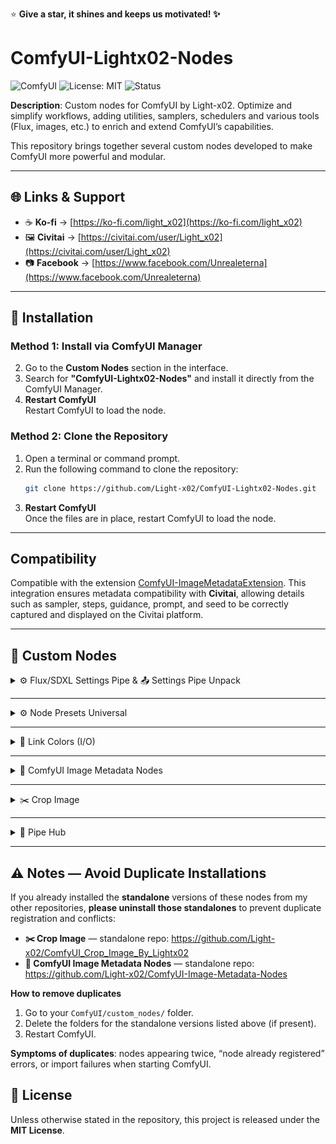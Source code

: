 ⭐ **Give a star, it shines and keeps us motivated! ✨**

# ComfyUI-Lightx02-Nodes

![ComfyUI](https://img.shields.io/badge/ComfyUI-custom%20nodes-5a67d8)
![License: MIT](https://img.shields.io/badge/License-MIT-green)
![Status](https://img.shields.io/badge/status-active-brightgreen)

**Description**: Custom nodes for ComfyUI by Light-x02. Optimize and simplify workflows, adding utilities, samplers, schedulers and various tools (Flux, images, etc.) to enrich and extend ComfyUI’s capabilities.

This repository brings together several custom nodes developed to make ComfyUI more powerful and modular.

---

## 🌐 Links & Support
- ☕ **Ko-fi** → [https://ko-fi.com/light_x02](https://ko-fi.com/light_x02)  
- 🖼️ **Civitai** → [https://civitai.com/user/Light_x02](https://civitai.com/user/Light_x02)  
- 📷 **Facebook** → [https://www.facebook.com/Unrealeterna](https://www.facebook.com/Unrealeterna)

---

## 🧩 Installation

### Method 1: Install via ComfyUI Manager

2. Go to the **Custom Nodes** section in the interface.
3. Search for **"ComfyUI-Lightx02-Nodes"** and install it directly from the ComfyUI Manager.
4. **Restart ComfyUI**  
   Restart ComfyUI to load the node.

### Method 2: Clone the Repository
1. Open a terminal or command prompt.
2. Run the following command to clone the repository:
   ```bash
   git clone https://github.com/Light-x02/ComfyUI-Lightx02-Nodes.git
   ```
3. **Restart ComfyUI**  
   Once the files are in place, restart ComfyUI to load the node.

---

## Compatibility
Compatible with the extension [ComfyUI-ImageMetadataExtension](https://github.com/edelvarden/ComfyUI-ImageMetadataExtension). This integration ensures metadata compatibility with **Civitai**, allowing details such as sampler, steps, guidance, prompt, and seed to be correctly captured and displayed on the Civitai platform.

---

## 🧩 Custom Nodes

<details>
<summary>⚙️ Flux/SDXL Settings Pipe & 📤 Settings Pipe Unpack</summary>

### ComfyUI — ⚙️ Flux/SDXL Settings Pipe & 📤 Settings Pipe Unpack

> These two nodes are designed to simplify **Flux** and **SDXL** workflows: a single node to configure resolution and sampling parameters, and a second node to unpack fields from the **pipe**.

---

### ⚙️ Flux/SDXL Settings Pipe

#### Description
Central node that **prepares settings** for **Flux** *or* **SDXL**. It offers two lists of model-specific resolutions (Flux vs SDXL) and a **switch** (`mode_resolution`) to toggle between them. It computes and outputs a **pipe** (structured object) containing everything needed for proper sampling, along with individual outputs (latent, width/height, sampler, sigmas, etc.).

#### Main Features
- **Flux/SDXL switchable mode** (`mode_resolution`) with **resolutions adapted** to each model family.
- **Preset resolutions** + **overrides** (`width_override`, `height_override`) and **flip orientation** (swap W/H) for faster setup.
- **Sampler & Scheduler**: select from ComfyUI’s official samplers and schedulers.
- **Steps & Denoise**: fine control over iteration count and denoising strength.
- **Guidance & CFG**: manage guidance (written into conditioning) and expose a dedicated **CFG**.
- **Seed & Noise**: generates a reusable **custom noise generator** and exposes the **seed**.
- **Colored Section Headers**: section titles in the node are **clickable**; you can change their background color.  
  - Colors are **saved locally** in your web browser (via localStorage).  
  - Each header keeps its chosen color between ComfyUI sessions.  
- **Pipe Output**: returns a full **FLUX_PIPE**, ideal for keeping workflows **clean and modular**.

#### Example Usage
1. Place **⚙️ Flux/SDXL Settings Pipe** and select **Flux** or **SDXL** using `mode_resolution`.
2. Choose `sampler_name`, `scheduler`, `steps`, `denoise`. Adjust `guidance` or `cfg` as needed.
3. Click on the **colored section headers** to adjust their background color if desired (saved in your browser).
4. Connect the **`pipe`** output to **📤 Settings Pipe Unpack** (to access clean individual outputs).


---

### 📤 Settings Pipe Unpack

#### Description
Unpacks a **FLUX_PIPE** to retrieve **all useful outputs** without cluttering the workflow. The first PIPE output allows you to **extend** the chain from the same object if needed (best practice to keep the graph clean and modular).

#### Why Use It?
- **Centralize**: a single cable from the main node to the unpack → fewer wires everywhere.
- **Extendable**: keeps `pipe` as the first output to chain other compatible nodes.
- **Readable**: results in cleaner, more maintainable workflows.

---

### Presets — Management and Best Practices

These nodes include a **preset system** (UI button **Manage presets**) that lets you **save/load** the state of the **⚙️ Flux/SDXL Settings Pipe** node.

#### What Gets Saved
- The **main widget values** of the node (resolution, Flux/SDXL mode, steps, denoise, sampler, scheduler, guidance, cfg, etc.).
- Purely **UI elements** (colored headers, management button) are **not** saved.

#### Available Operations
- **Apply to node**: apply the selected preset to the current node.
- **Save (overwrite)**: overwrite the selected preset with the node’s current values.
- **Save As…**: create a **new preset**.
- **Rename…**: rename a preset.
- **Delete**: remove a preset.
- **Export / Import**: exchange presets via JSON files.

#### Where Are Presets Stored?
- One **JSON file per preset** in the extension’s `presets/` subfolder.

---

### Compatibility
- Compatible with **Flux** and **SDXL** (resolution lists designed for each model family).
- The **pipe** is designed to remain **stable and extendable**, preventing cable clutter.

---

### Example Workflow

![Flux/SDXL Workflow 1](assets/221814.png) ![Flux/SDXL Workflow 2](assets/221924.png)

</details>

---

<details>
<summary>⚙️ Node Presets Universal</summary>

# Node Presets Universal

## Description
**Node Presets Universal** is a **ComfyUI extension** that allows you to **save, load, rename, delete, export, and import presets** for **any node** directly via the **right-click context menu**.  

Unlike node-specific preset systems, this extension is **universal**: it works on almost all nodes without requiring code modifications.

⚠️ **Limitation**: Some nodes that rely heavily on JavaScript for dynamic UI (e.g., *Power Lora Loader*) may not be fully compatible.

---

## Features

### Context Menu Integration
- Adds a **"Presets" submenu** to **all nodes** in ComfyUI.
- Accessed by right-clicking a node → **Presets**.

### Preset Management
- **Save Preset…**: Save the current widget values of the node as a preset.
- **Load Preset…**: Load a previously saved preset into the node.
- **Delete Preset…**: Permanently delete a saved preset.
- **Manage…**: Open a **dedicated management dialog** with advanced options.

### Manage Dialog
A lightweight UI that lets you:
- **Apply to node**: Load the selected preset onto the node.
- **Save (overwrite)**: Overwrite the current preset with the node’s values.
- **Save As…**: Save the current configuration under a new preset name.
- **Rename…**: Rename a preset without losing its values.
- **Delete**: Remove the selected preset.
- **Export (selected)**: Export one preset to JSON.
- **Export (all)**: Export all presets of a node type to JSON.
- **Import**: Import presets from JSON files.

### Storage System
- **One file per node type**: presets are stored per node type in a `.json` file.
- **Location**: stored under `ComfyUI\User\default\preset_nodes`.
- Presets are saved differently depending on ComfyUI’s storage mode:
  - **Server mode** → stored via API.
  - **Local mode** → stored in browser localStorage.

### Current Preset Tracking
- The currently applied preset name is stored per node ID in localStorage.
- This is **cosmetic**: it helps you remember which preset was last used.

---

## Example Workflow

1. Right-click on any node → **Presets → Save preset…**.  
2. Give it a name (e.g., *High Quality Sampling*).  
3. Later, right-click the node → **Presets → Load preset… → High Quality Sampling**.  
4. Use **Manage…** for advanced actions like renaming, exporting, or batch importing presets.

---

## Limitations
- Some JavaScript-based nodes with dynamic UIs (e.g. *Power Lora Loader*) may not correctly serialize/restore all widget values.  
- Only widgets with standard serializable values (combo, int, float, text, checkbox, etc.) are supported. Buttons, separators, and UI-only widgets are ignored.  

</details>

---

<details>
<summary>🎨 Link Colors (I/O)</summary>

# 🎨 Link Colors (I/O) — Quick Explanation

## What does it do?

This extension colors the **workflow links** based on the **type of the output** and **input**, then falls back to ComfyUI’s default color if nothing is defined. The rendering remains faithful to the ComfyUI/LiteGraph color palette.

---

## How the color is chosen

Order of resolution (from most specific to most generic):

1. **Color of the output type** (global mapping `LGraphCanvas.link_type_colors`).
2. **Color of the input type** (same mapping).
3. **Color provided by the renderer** (`renderLink`, if present) as a fallback.
4. **`LiteGraph.LINK_COLOR`**: default color (green) if nothing else is found.

> Note: “generic” types (`*`, `ANY`, etc.) are not blended; the most specific available color is preferred.

---

## Why this extension?

In some graphs, the link color stayed stuck with the **default color** when the path passed through “generic” nodes (e.g. **Reroute**, **Any Switch**/**Any**), even if the actual source was a specific type (e.g. **VAE**). This extension fixes that by evaluating the **actual output and input** of each link, **prioritizing specific types**, and avoiding mixing with generic ones. This way, the link correctly inherits a **color consistent with its real type** instead of staying on the fallback.

---

## On/Off without side effects

- A context menu item (right-click anywhere) "**🎨 Enable Link Colors (I/O)**" allows you to toggle the feature.
- **ON**: the patch attaches to `renderLink` and applies the logic above.
- **OFF**: the patch detaches and **ComfyUI returns to its original rendering**.

> The state is saved in `localStorage` (`linkcolors_enabled`) and persists between sessions.

---

## Summary

- **Respects** the global ComfyUI palette (including the **default green**).
- **I/O-aware**: considers both input and output types.
- **Reversible**: toggle that **restores native behavior** when disabled.
- **Persistent**: your preference is automatically saved.

---

### Example Before/After

[🎥 Watch the demo on YouTube](https://www.youtube.com/watch?v=_RBKrX7o9zQ)

</details>

---

<details>
<summary>📝 ComfyUI Image Metadata Nodes</summary>

### ComfyUI Image Metadata Nodes

**Version**: 1.1.0

#### Description
Two complementary nodes for **ComfyUI** to **load** and **save** images while preserving **metadata**. Ideal for workflows like **upscaling** without altering original metadata.

#### How It Works
- **Image Metadata Loader** imports an image and extracts its metadata. Optional `MASK` output.
- **Image Metadata Saver** saves an image with original, unchanged metadata embedded in the PNG.

Connect the loader’s `METADATA` output to the saver’s `METADATA` input to preserve metadata across transformations.

#### Features
- **Supported formats**: PNG (metadata embedded).  
- **Optional Mask Output** from the loader.  
- **Dynamic metadata management** for complex workflows.  
- **Advanced compatibility**: metadata correctly embedded in the final PNG file.  
- **Dynamic pathing** with date/time placeholders.

#### Supported Prefixes
| Placeholder         | Description              | Scope                |
|---------------------|--------------------------|----------------------|
| `%date:yyyy%`       | Year (e.g. 2025)         | ✅ Filename / Subdir |
| `%date:yy%`         | Year short (e.g. 25)     | ✅ Filename / Subdir |
| `%date:MM%`         | Month (01–12)            | ✅ Filename / Subdir |
| `%date:dd%`         | Day (01–31)              | ✅ Filename / Subdir |
| `%date:yyyy-MM%`    | Year-Month               | ✅ Filename / Subdir |
| `%date:yyyy-MM-dd%` | Full Date                | ✅ Filename / Subdir |
| `%time:HH%`         | Hour (24h)               | ✅ Filename / Subdir |
| `%time:mm%`         | Minute                   | ✅ Filename / Subdir |
| `%time:ss%`         | Second                   | ✅ Filename / Subdir |
| `%time:HH-mm-ss%`   | Full Time                | ✅ Filename / Subdir |
| `%datetime:full%`   | Full datetime            | ✅ Filename only ⚠️  |

> ⚠️ `%datetime:full%` is **not allowed** in `subdirectory_name`.

#### Usage

**Image Metadata Loader**  
- **Outputs**:  
  - `IMAGE`: The loaded image.  
  - `METADATA`: The raw metadata.  
  - `MASK`: Optional mask output.

**Image Metadata Saver**  
- **Inputs**:  
  - `IMAGE`: The image to save.  
  - `METADATA`: The metadata to include (optional).  
- **Options**:  
  - **Filename Prefix** (e.g., `%date:yyyy-MM-dd%`).  
  - **Subdirectory Name** (can be dynamically generated).

#### Example Workflow
1. Load image & metadata with **Image Metadata Loader**.  
2. Process image (e.g., upscale).  
3. Connect `METADATA` (loader) → `METADATA` (saver).  
4. Save with **Image Metadata Saver**.

![Metadata Workflow Example](assets/ComfyUI-Image-Metadata-Nodes.png)

#### Additional Notes
For txt2img metadata in PNG, I use **ComfyUI-ImageMetadataExtension**:  
<https://github.com/edelvarden/ComfyUI-ImageMetadataExtension>

#### Contribution
Issues/PRs welcome:  
<https://github.com/Light-x02/ComfyUI-Image-Metadata-Nodes>

</details>

---

<details>
<summary>✂️ Crop Image</summary>

### Crop Image

`CropImage` is a **ComfyUI** node to crop an image (and optionally its mask) using **pixel values**.

#### Features
- Crop from all 4 sides: `crop_top`, `crop_bottom`, `crop_left`, `crop_right`  
- Values are given directly in **pixels**  
- Supports images and masks  
- Optional **rotation** with automatic white fill (255 for masks)  
- No automatic resizing → output keeps the exact cropped size  

#### Parameters
- **crop_top**: pixels to crop from the top  
- **crop_bottom**: pixels to crop from the bottom  
- **crop_left**: pixels to crop from the left  
- **crop_right**: pixels to crop from the right  
- **rotation**: rotation angle in degrees (clockwise), with expansion and white fill

#### Returns
- **image**: the cropped (and rotated) image  
- **mask**: the cropped mask (if provided)

#### Example usage
Crop an image of 2600×1104 to keep only the area `x=1352, y=136, width=1248, height=832`:  
- `crop_left = 1352`  
- `crop_right = 0`  
- `crop_top = 136`  
- `crop_bottom = 136`  

Output will be **1248×832**.

---

✦ Category: `lightx02`  
✦ Display name in ComfyUI: **Crop Image**

![Node preview](assets/CropImage.png)

</details>

---

<details>
<summary>🔗 Pipe Hub</summary>

# 🔗 Pipe Hub

Video: ![🔗 Pipe Hub](assets/040025.mp4)
![🔗 Pipe Hub](assets/041034.png)

## 🧩 Description

The **🔗 Pipe Hub** is a universal node designed to **carry and merge any type of data** within ComfyUI.\
It acts as an **intelligent multiplexer**, capable of linking multiple data streams — `IMAGE`, `MASK`, `LATENT`, `VAE`, `MODEL`, etc. — inside a single, unified “pipe.”\
It helps to **keep workflows clean and readable**, avoiding messy wires crossing the workspace by grouping everything into a single organized flow.

Both **inputs and outputs** of the Pipe Hub accept any connection type (`AnyType("*")`).\
This allows you to freely connect heterogeneous nodes without worrying about data types.

---

## ⚙️ Functionality

Each **Pipe Hub** includes:

- A special input `` (connection from another Pipe Hub),
- A main output `` (to transmit data to other Pipe Hubs or nodes),
- Multiple dynamic **input/output pairs** (`in1/out1`, `in2/out2`, etc.),
- A `` button to resynchronize structure and port labels.

When a link is connected to an input (`inX`), a **new pair** is automatically added.\
Conversely, when an input becomes unused, the extra port disappears.

### 🧤 Automatic Naming

The Pipe Hub **automatically copies the names** of upstream connections.\
For example:

- If an `IMAGE` output is connected, the input will be renamed `IMAGE`.
- If multiple links of the same type are added, the names become `IMAGE`, `IMAGE_1`, `IMAGE_2`, etc.

---

## 🔁 Serial Usage

Pipe Hubs can be **chained in series**:

```
[Pipe Hub 1] → [Pipe Hub 2] → [Pipe Hub 3]
```

Each hub inherits names and types from the previous one, allowing data signals to flow seamlessly through an entire network.\
You can even **insert new links anywhere** in the chain — downstream Pipe Hubs will update automatically.

---

## 🧱 The “Fix” Button

The **Fix** button recalculates and synchronizes the entire connected network:

- Fixes missing or extra ports,
- Restores input and output names,
- Updates connected Pipe Hubs upstream and downstream.

### ⚠️ Current Limitation

The **Fix** button **does not propagate beyond a Set/Get Node** (see below).\
In other words:

> If your network contains a `SetNode` and a `GetNode`, you must click **Fix** on **both sides** of this pair to fully refresh the network.

---

## 🔌 Compatibility with SetNode / GetNode (rgthree)

The 🔗 Pipe Hub is fully compatible with the\
[`SetNode`](https://github.com/rgthree/rgthree-comfy) and [`GetNode`](https://github.com/rgthree/rgthree-comfy) nodes from the **rgthree-comfy** project.

Thanks to this compatibility:

- You can **store** a pipe using `SetNode` under a name (e.g., `pipe`),
- Then **retrieve** it later in the workflow using `GetNode`,
- While keeping the full structure and naming of the Pipe Hub intact.

---

## 🔄 Example Flow

```
[Pipe Hub A] → [SetNode (pipe)] → [GetNode (pipe)] → [Pipe Hub B]
```

- Data flows correctly between A and B through Set/Get.\


- When the flow changes, click **Fix** on A **and** on B to refresh all ports.

---

## 🧠 Usage Tips

- The Pipe Hub supports up to **30 input/output pairs** per node.\


- You can insert intermediate nodes (`Reroute`, `ControlNet`, etc.) without breaking the chain.\


- Use **Fix** after moving or deleting pipes to keep the network clean.\


- Avoid connecting multiple Pipe Hubs to the same `SetNode` key — this may cause naming conflicts.

---

## 🧩 Summary

| Function          | Description                                                      |
| ----------------- | ---------------------------------------------------------------- |
| **pipe\_in**      | Main input, receives a flow from another Pipe Hub                |
| **pipe**          | Main output, sends the complete flow to other Pipe Hubs or nodes |
| **inN / outN**    | Dynamic port pairs accepting any type                            |
| **Fix**           | Synchronizes ports and labels across the network                 |
| **Compatibility** | Reroute, Set/GetNode (rgthree), multi-chains, auto-naming        |
| **Limitation**    | Fix does not yet automatically traverse Set/GetNodes             |

---

## 🔗 Resources

- rgthree-comfy repository: [https://github.com/rgthree/rgthree-comfy](https://github.com/rgthree/rgthree-comfy)

---



</details>

---

## ⚠️ Notes — Avoid Duplicate Installations

If you already installed the **standalone** versions of these nodes from my other repositories, **please uninstall those standalones** to prevent duplicate registration and conflicts:

- **✂️ Crop Image** — standalone repo: https://github.com/Light-x02/ComfyUI_Crop_Image_By_Lightx02
- **📝 ComfyUI Image Metadata Nodes** — standalone repo: https://github.com/Light-x02/ComfyUI-Image-Metadata-Nodes

**How to remove duplicates**
1. Go to your `ComfyUI/custom_nodes/` folder.
2. Delete the folders for the standalone versions listed above (if present).
3. Restart ComfyUI.

**Symptoms of duplicates**: nodes appearing twice, “node already registered” errors, or import failures when starting ComfyUI.


## 📄 License
Unless otherwise stated in the repository, this project is released under the **MIT License**.
